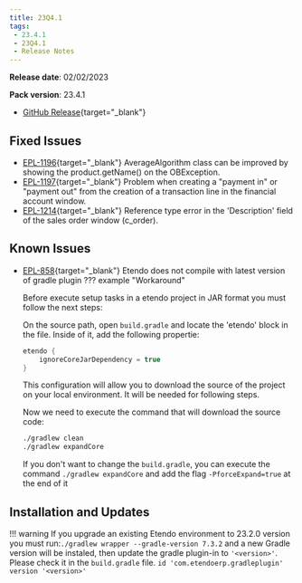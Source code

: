 ```yaml
---
title: 23Q4.1
tags:
 - 23.4.1
 - 23Q4.1
 - Release Notes
---
```

**Release date**: 02/02/2023

**Pack version**: 23.4.1
- [GitHub Release](https://github.com/etendosoftware/etendo_core/releases/tag/23.4.1){target="\_blank"}

## Fixed Issues

- [EPL-1196](https://github.com/etendosoftware/etendo_core/issues/281){target="\_blank"} AverageAlgorithm class can be improved by showing the product.getName() on the OBException.
- [EPL-1197](https://github.com/etendosoftware/etendo_core/issues/282){target="\_blank"} Problem when creating a "payment in" or "payment out" from the creation of a transaction line in the financial account window.
- [EPL-1214](https://github.com/etendosoftware/etendo_core/issues/290){target="\_blank"} Reference type error in the 'Description' field of the sales order window (c_order).


## Known Issues 

- [EPL-858](https://github.com/etendosoftware/etendo_core/issues/221){target="\_blank"} Etendo does not compile with latest version of gradle plugin 
??? example "Workaround"


    Before execute setup tasks in a etendo project in JAR format you must follow the next steps:

    On the source path, open `build.gradle` and locate the 'etendo' block in the file. Inside of it, add the following propertie:

    ``` groovy title="build.gradlew" 
    etendo {
        ignoreCoreJarDependency = true
    }
    ```

    This configuration will allow you to download the source of the project on your local environment. It will be needed for following steps. 

    Now we need to execute the command that will download the source code:

    ```bash title='terminal'
    ./gradlew clean
    ./gradlew expandCore 
    ```
    If you don't want to change the `build.gradle`, you can execute the command `./gradlew expandCore` and add the flag `-PforceExpand=true` at the end of it

## Installation and Updates
!!! warning
    If you upgrade an existing Etendo environment to 23.2.0 version you must run:`./gradlew wrapper --gradle-version 7.3.2` and a new Gradle version will be instaled, then update the gradle plugin-in to `'<version>'`. Please check it in the `build.gradle` file. `id 'com.etendoerp.gradleplugin' version '<version>'`